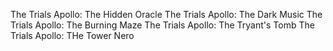 The Trials Apollo: The Hidden Oracle
The Trials Apollo: The Dark Music
The Trials Apollo: The Burning Maze
The Trials Apollo: The Tryant's Tomb
The Trials Apollo: THe Tower Nero